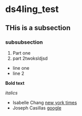 # ds4ling_test

## THis is a subsection

### subsubsection

1. Part one
2. part 2twoksldjsd

- line one
- line 2

**Bold text**

*italics*


- Isabelle Chang [new york times](https://www.nytimes.com/)
- Joseph Casillas [google](www.google.com)
